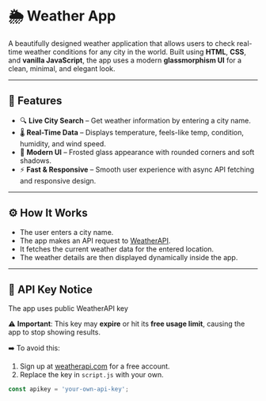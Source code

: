 # 🌦️ Weather App

A beautifully designed weather application that allows users to check real-time weather conditions for any city in the world. Built using **HTML**, **CSS**, and **vanilla JavaScript**, the app uses a modern **glassmorphism UI** for a clean, minimal, and elegant look.

---

## 📌 Features

- 🔍 **Live City Search** – Get weather information by entering a city name.
- 🌡️ **Real-Time Data** – Displays temperature, feels-like temp, condition, humidity, and wind speed.
- 📱 **Modern UI** – Frosted glass appearance with rounded corners and soft shadows.
- ⚡ **Fast & Responsive** – Smooth user experience with async API fetching and responsive design.

---

## ⚙️ How It Works

- The user enters a city name.
- The app makes an API request to [WeatherAPI](https://www.weatherapi.com/).
- It fetches the current weather data for the entered location.
- The weather details are then displayed dynamically inside the app.

---

## 🔐 API Key Notice

The app uses public WeatherAPI key

⚠️ **Important**: This key may **expire** or hit its **free usage limit**, causing the app to stop showing results.

➡️ To avoid this:
1. Sign up at [weatherapi.com](https://www.weatherapi.com/) for a free account.
2. Replace the key in `script.js` with your own.

```js
const apikey = 'your-own-api-key';


